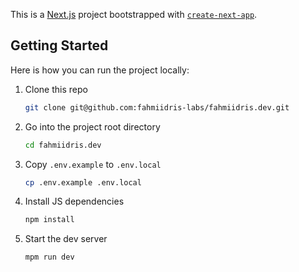 This is a [Next.js](https://nextjs.org/) project bootstrapped with [`create-next-app`](https://github.com/vercel/next.js/tree/canary/packages/create-next-app).

## Getting Started

Here is how you can run the project locally:

1. Clone this repo

   ```sh
   git clone git@github.com:fahmiidris-labs/fahmiidris.dev.git
   ```

2. Go into the project root directory

   ```sh
   cd fahmiidris.dev
   ```

3. Copy `.env.example` to `.env.local`

   ```sh
   cp .env.example .env.local
   ```

4. Install JS dependencies

   ```sh
   npm install
   ```

5. Start the dev server

   ```sh
   mpm run dev
   ```
